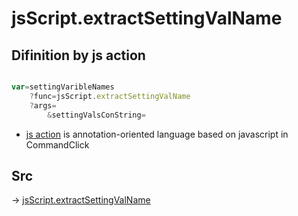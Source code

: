# jsScript.extractSettingValName

## Difinition by js action

```js.js

var=settingVaribleNames
	?func=jsScript.extractSettingValName
	?args=
		&settingValsConString=
```

- [js action](#) is annotation-oriented language based on javascript in CommandClick

## Src

-> [jsScript.extractSettingValName](https://github.com/puutaro/CommandClick/blob/master/app/src/main/java/com/puutaro/commandclick/fragment_lib/terminal_fragment/js_interface/edit/JsScript.kt#L224)


